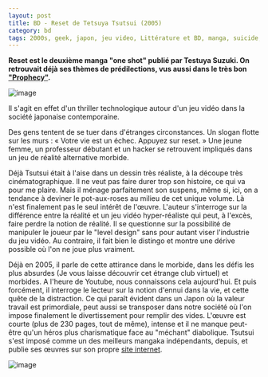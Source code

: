 ```yaml
---
layout: post
title: BD - Reset de Tetsuya Tsutsui (2005)
category: bd
tags: 2000s, geek, japon, jeu video, Littérature et BD, manga, suicide, thriller
---
```

**Reset est le deuxième manga "one shot" publié par Testuya Suzuki. On retrouvait déjà ses thèmes de prédilections, vus aussi dans le très bon <a href="https://cheziceman.wordpress.com/2013/04/19/bd-prophecy-de-tetsuya-tsutsui/">"Prophecy"</a>.**

![image](https://filedn.eu/llqi9IBxlYouGRXYG2xlROb/img/2018/reset1.jpg)

Il s'agit en effet d'un thriller technologique autour d'un jeu vidéo dans la société japonaise contemporaine.

Des gens tentent de se tuer dans d'étranges circonstances. Un slogan flotte sur les murs : « Votre vie est un échec. Appuyez sur reset. » Une jeune femme, un professeur débutant et un hacker se retrouvent impliqués dans un jeu de réalité alternative morbide.

Déjà Tsutsui était à l'aise dans un dessin très réaliste, à la découpe très cinématographique. Il ne veut pas faire durer trop son histoire, ce qui va pour me plaire. Mais il ménage parfaitement son suspens, même si, ici, on a tendance à deviner le pot-aux-roses au milieu de cet unique volume. Là n'est finalement pas le seul intérêt de l'œuvre. L'auteur s'interroge sur la différence entre la réalité et un jeu vidéo hyper-réaliste qui peut, à l'excès, faire perdre la notion de réalité. Il se questionne sur la possibilité de manipuler le joueur par le "level design" sans pour autant viser l'industrie du jeu vidéo. Au contraire, il fait bien le distingo et montre une dérive possible où l'on ne joue plus vraiment.

Déjà en 2005, il parle de cette attirance dans le morbide, dans les défis les plus absurdes (Je vous laisse découvrir cet étrange club virtuel) et morbides. A l'heure de Youtube, nous connaissons cela aujourd'hui. Et puis forcément, il interroge le lecteur sur la notion d'ennui dans la vie, et cette quête de la distraction. Ce qui paraît évident dans un Japon où la valeur travail est primordiale, peut aussi se transposer dans notre société où l'on impose finalement le divertissement pour remplir des vides. L'œuvre est courte (plus de 230 pages, tout de même), intense et il ne manque peut-être qu'un héros plus charismatique face au "méchant" diabolique. Tsutsui s'est imposé comme un des meilleurs mangaka indépendants, depuis, et publie ses œuvres sur son propre <a href="http://www.pn221.com">site internet</a>.

![image](https://filedn.eu/llqi9IBxlYouGRXYG2xlROb/img/2018/reset2.jpg)
